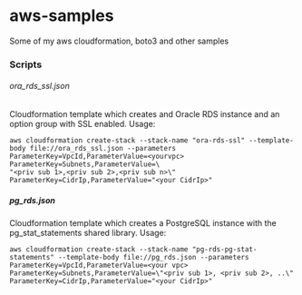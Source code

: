# aws-samples
Some of my aws cloudformation, boto3 and other samples

### Scripts

###### ora_rds_ssl.json

Cloudformation template which creates and Oracle RDS instance and an option group with SSL enabled.  Usage:

    aws cloudformation create-stack --stack-name "ora-rds-ssl" --template-body file://ora_rds_ssl.json --parameters ParameterKey=VpcId,ParameterValue=<yourvpc> ParameterKey=Subnets,ParameterValue=\
    "<priv sub 1>,<priv sub 2>,<priv sub n>\" ParameterKey=CidrIp,ParameterValue="<your CidrIp>" 

##### pg_rds.json

Cloudformation template which creates a PostgreSQL instance with the pg_stat_statements shared library. Usage:

    aws cloudformation create-stack --stack-name "pg-rds-pg-stat-statements" --template-body file://pg_rds.json --parameters ParameterKey=VpcId,ParameterValue=<your vpc> ParameterKey=Subnets,ParameterValue=\"<priv sub 1>, <priv sub 2>, ..\" ParameterKey=CidrIp,ParameterValue="<your CidrIp>" 

